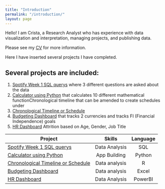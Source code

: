 ```yaml
---
title: "Introduction"
permalink: "/introduction/"
layout: page
---
```


Hello! I am Crista, a Research Analyst who has experience with data visualization and interpretation, managing projects, and publishing data.

Please see my [CV](https://cwathen.github.io/Portfolio/CV/) for more information. 

Here I have inserted several projects I have completed. 

## Several projects are included: 
1. [Spotify Week 1 SQL querys](https://cwathen.github.io/Portfolio/Spotify_Week1_SQL/) where 3 different questions are asked about the data 
2. [Calculator using Python](https://cwathen.github.io/Portfolio/Python_Calculator/) that calculates 10 different mathematical functionChronological timeline that can be amended to create schedules under 
3. [Chronological Timeline or Schedule]( https://cwathen.github.io/Portfolio/Chronological_timeline/)
4. [Budgeting Dashboard](https://cwathen.github.io/Portfolio/Budget_Dashboard/) that tracks 2 currencies and tracks FI (Financial Independence) goals
5. [HR Dashboard]() Attrition based on Age, Gender, Job Title

|Project|Skills|Language|
|-------|:----:|:-------:|
|[Spotify Week 1 SQL querys](https://cwathen.github.io/Portfolio/Spotify_Week1_SQL/)|Data Analysis |SQL|
| [Calculator using Python](https://cwathen.github.io/Portfolio/Python_Calculator/)|App Building|Python|
| [Chronological Timeline or Schedule](https://cwathen.github.io/Portfolio/Chronological_timeline/)| Data analysis | R |
| [Budgeting Dashboard](https://cwathen.github.io/Portfolio/Budget_Dashboard/)| Data analysis | Excel |
| [HR Dashboard](https://cwathen.github.io/Portfolio/HR_Dashboard_PowerBi/)| Data Analysis | PowerBI |

